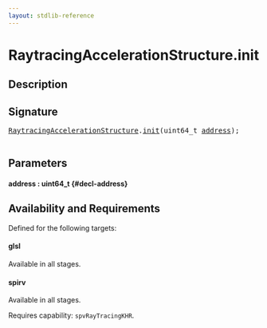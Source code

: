 ```yaml
---
layout: stdlib-reference
---
```


# RaytracingAccelerationStructure\.init

## Description





## Signature 

<pre>
<a href="/stdlib-reference/types/raytracingaccelerationstructure-0am/index" class="code_type">RaytracingAccelerationStructure</a>.<a href="/stdlib-reference/types/raytracingaccelerationstructure-0am/init">init</a>(uint64_t <a href="/stdlib-reference/types/raytracingaccelerationstructure-0am/init#decl-address" class="code_param">address</a>);

</pre>

## Parameters

#### address  : uint64\_t {#decl-address}

## Availability and Requirements

Defined for the following targets:

#### glsl
Available in all stages.

#### spirv
Available in all stages.

Requires capability: `spvRayTracingKHR`.


